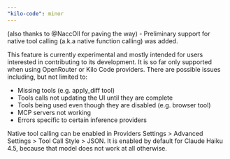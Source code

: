 ```yaml
---
"kilo-code": minor
---
```


(also thanks to @NaccOll for paving the way) - Preliminary support for native tool calling (a.k.a native function calling) was added.

This feature is currently experimental and mostly intended for users interested in contributing to its development.
It is so far only supported when using OpenRouter or Kilo Code providers. There are possible issues including, but not limited to:

- Missing tools (e.g. apply_diff tool)
- Tools calls not updating the UI until they are complete
- Tools being used even though they are disabled (e.g. browser tool)
- MCP servers not working
- Errors specific to certain inference providers

Native tool calling can be enabled in Providers Settings > Advanced Settings > Tool Call Style > JSON.
It is enabled by default for Claude Haiku 4.5, because that model does not work at all otherwise.
